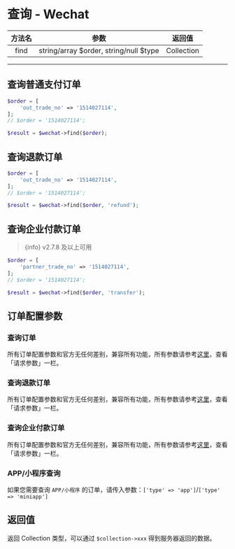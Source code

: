 # 查询 - Wechat

| 方法名 | 参数 | 返回值 |
| :---: | :---: | :---: |
| find | string/array $order, string/null $type | Collection |

---

## 查询普通支付订单

```PHP
$order = [
    'out_trade_no' => '1514027114',
];
// $order = '1514027114';

$result = $wechat->find($order);
```


## 查询退款订单

```PHP
$order = [
    'out_trade_no' => '1514027114',
];
// $order = '1514027114';

$result = $wechat->find($order, 'refund');
```


## 查询企业付款订单

> {info} v2.7.8 及以上可用

```PHP
$order = [
    'partner_trade_no' => '1514027114',
];
// $order = '1514027114';

$result = $wechat->find($order, 'transfer');
```


## 订单配置参数

### 查询订单

所有订单配置参数和官方无任何差别，兼容所有功能，所有参数请参考[这里](https://pay.weixin.qq.com/wiki/doc/api/jsapi.php?chapter=9_2)，查看「请求参数」一栏。

### 查询退款订单

所有订单配置参数和官方无任何差别，兼容所有功能，所有参数请参考[这里](https://pay.weixin.qq.com/wiki/doc/api/jsapi.php?chapter=9_5)，查看「请求参数」一栏。

### 查询企业付款订单

所有订单配置参数和官方无任何差别，兼容所有功能，所有参数请参考[这里](https://pay.weixin.qq.com/wiki/doc/api/tools/mch_pay.php?chapter=14_3)，查看「请求参数」一栏。

### APP/小程序查询

如果您需要查询 `APP/小程序` 的订单，请传入参数：`['type' => 'app']`/`['type' => 'miniapp']`


## 返回值

返回 Collection 类型，可以通过 `$collection->xxx` 得到服务器返回的数据。
